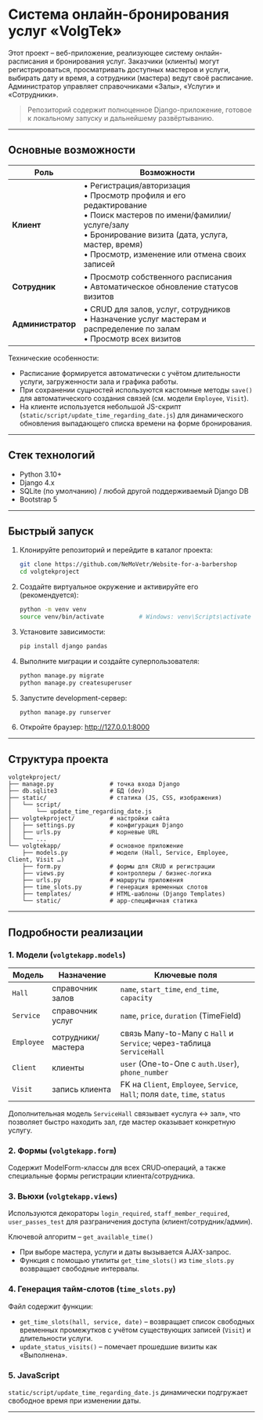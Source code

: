 # Система онлайн-бронирования услуг «VolgTek»

Этот проект – веб-приложение, реализующее систему онлайн-расписания и бронирования услуг.  Заказчики (клиенты) могут регистрироваться, просматривать доступных мастеров и услуги, выбирать дату и время, а сотрудники (мастера) ведут своё расписание.  Администратор управляет справочниками «Залы», «Услуги» и «Сотрудники».

> Репозиторий содержит полноценное Django-приложение, готовое к локальному запуску и дальнейшему развёртыванию.

---

## Основные возможности

| Роль              | Возможности |
|-------------------|-------------|
| **Клиент**        | • Регистрация/авторизация  <br>• Просмотр профиля и его редактирование  <br>• Поиск мастеров по имени/фамилии/услуге/залу  <br>• Бронирование визита (дата, услуга, мастер, время)  <br>• Просмотр, изменение или отмена своих записей |
| **Сотрудник**     | • Просмотр собственного расписания  <br>• Автоматическое обновление статусов визитов |
| **Администратор** | • CRUD для залов, услуг, сотрудников  <br>• Назначение услуг мастерам и распределение по залам  <br>• Просмотр всех визитов |

Технические особенности:

* Расписание формируется автоматически с учётом длительности услуги, загруженности зала и графика работы.
* При сохранении сущностей используются кастомные методы `save()` для автоматического создания связей (см. модели `Employee`, `Visit`).
* На клиенте используется небольшой JS-скрипт (`static/script/update_time_regarding_date.js`) для динамического обновления выпадающего списка времени на форме бронирования.

---

## Стек технологий

* Python 3.10+
* Django 4.x
* SQLite (по умолчанию) / любой другой поддерживаемый Django DB
* Bootstrap 5

---

## Быстрый запуск

1. Клонируйте репозиторий и перейдите в каталог проекта:

   ```bash
   git clone https://github.com/NeMoVetr/Website-for-a-barbershop
   cd volgtekproject
   ```

2. Создайте виртуальное окружение и активируйте его (рекомендуется):

   ```bash
   python -m venv venv
   source venv/bin/activate          # Windows: venv\Scripts\activate
   ```

3. Установите зависимости:

   ```bash
   pip install django pandas
   ```

4. Выполните миграции и создайте суперпользователя:

   ```bash
   python manage.py migrate
   python manage.py createsuperuser
   ```

5. Запустите development-сервер:

   ```bash
   python manage.py runserver
   ```

6. Откройте браузер: <http://127.0.0.1:8000>

---

## Структура проекта

```
volgtekproject/
├── manage.py                # точка входа Django
├── db.sqlite3               # БД (dev)
├── static/                  # статика (JS, CSS, изображения)
│   └── script/
│       └── update_time_regarding_date.js
├── volgtekproject/          # настройки сайта
│   ├── settings.py          # конфигурация Django
│   ├── urls.py              # корневые URL
│   └── ...
└── volgtekapp/              # основное приложение
    ├── models.py            # модели (Hall, Service, Employee, Client, Visit …)
    ├── form.py              # формы для CRUD и регистрации
    ├── views.py             # контроллеры / бизнес-логика
    ├── urls.py              # маршруты приложения
    ├── time_slots.py        # генерация временных слотов
    ├── templates/           # HTML-шаблоны (Django Templates)
    └── static/              # app-специфичная статика
```

---

## Подробности реализации

### 1. Модели (`volgtekapp.models`)

| Модель | Назначение | Ключевые поля |
|--------|-----------|---------------|
| `Hall` | справочник залов | `name`, `start_time`, `end_time`, `capacity` |
| `Service` | справочник услуг | `name`, `price`, `duration` (TimeField) |
| `Employee` | сотрудники/мастера | связь Many-to-Many с `Hall` и `Service`; через-таблица `ServiceHall` |
| `Client` | клиенты | `user` (One-to-One c `auth.User`), `phone_number` |
| `Visit` | запись клиента | FK на `Client`, `Employee`, `Service`, `Hall`; поля `date`, `time`, `status` |

Дополнительная модель `ServiceHall` связывает «услуга ↔ зал», что позволяет быстро находить зал, где мастер оказывает конкретную услугу.

### 2. Формы (`volgtekapp.form`)

Содержит ModelForm-классы для всех CRUD‐операций, а также специальные формы регистрации клиента/сотрудника.

### 3. Вьюхи (`volgtekapp.views`)

Используются декораторы `login_required`, `staff_member_required`, `user_passes_test` для разграничения доступа (клиент/сотрудник/админ).

Ключевой алгоритм – `get_available_time()`

* При выборе мастера, услуги и даты вызывается AJAX-запрос.
* Функция с помощью утилиты `get_time_slots()` из `time_slots.py` возвращает свободные интервалы.

### 4. Генерация тайм-слотов (`time_slots.py`)

Файл содержит функции:

* `get_time_slots(hall, service, date)` – возвращает список свободных временных промежутков с учётом существующих записей (`Visit`) и длительности услуги.
* `update_status_visits()` – помечает прошедшие визиты как «Выполнена».

### 5. JavaScript

`static/script/update_time_regarding_date.js` динамически подгружает свободное время при изменении даты.

---




